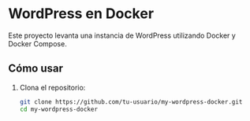 # WordPress en Docker

Este proyecto levanta una instancia de WordPress utilizando Docker y Docker Compose.

## Cómo usar

1. Clona el repositorio:
   ```sh
   git clone https://github.com/tu-usuario/my-wordpress-docker.git
   cd my-wordpress-docker
